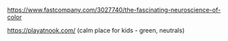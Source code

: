 https://www.fastcompany.com/3027740/the-fascinating-neuroscience-of-color

https://playatnook.com/ (calm place for kids - green, neutrals)
